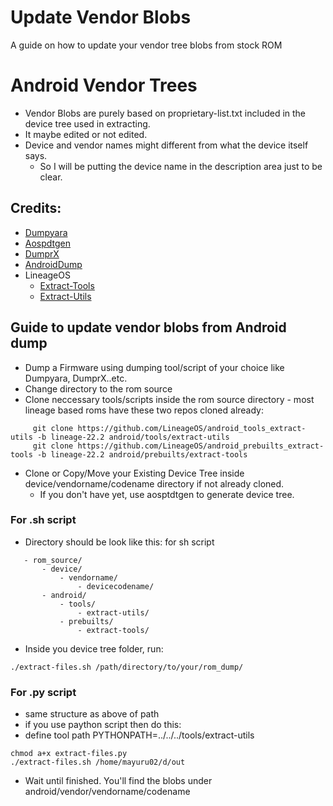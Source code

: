 # Update Vendor Blobs
A guide on how to update your vendor tree blobs from stock ROM

# Android Vendor Trees
- Vendor Blobs are purely based on proprietary-list.txt included in the device tree used in extracting.
- It maybe edited or not edited.
- Device and vendor names might different from what the device itself says.
    - So I will be putting the device name in the description area just to be clear.

## Credits:
- [Dumpyara](https://github.com/sebaubuntu-python/dumpyara)
- [Aospdtgen](https://github.com/sebaubuntu-python/aospdtgen)
- [DumprX](https://github.com/DumprX/DumprX)
- [AndroidDump](https://github.com/AndroidDumps/dumpyara)
- LineageOS
    - [Extract-Tools](https://github.com/LineageOS/android_prebuilts_extract-tools)
    - [Extract-Utils](https://github.com/LineageOS/android_tools_extract-utils)
    
## Guide to update vendor blobs from Android dump
- Dump a Firmware using dumping tool/script of your choice like Dumpyara, DumprX..etc.
- Change directory to the rom source
- Clone neccessary tools/scripts inside the rom source directory - most lineage based roms have these two repos cloned already:
```
     git clone https://github.com/LineageOS/android_tools_extract-utils -b lineage-22.2 android/tools/extract-utils
     git clone https://github.com/LineageOS/android_prebuilts_extract-tools -b lineage-22.2 android/prebuilts/extract-tools
```
 - Clone or Copy/Move your Existing Device Tree inside device/vendorname/codename directory if not already cloned.
    - If you don't have yet, use aosptdtgen to generate device tree.
### For .sh script 
 - Directory should be look like this: for sh script 
 ```
    - rom_source/
        - device/
            - vendorname/
                - devicecodename/
        - android/
            - tools/
                - extract-utils/
            - prebuilts/
                - extract-tools/
  ```
  - Inside you device tree folder, run:
  ```
  ./extract-files.sh /path/directory/to/your/rom_dump/
  ```
### For .py script 
  - same structure as above of path 
  - if you use paython script then do this:
  - define tool path PYTHONPATH=../../../tools/extract-utils
  ```
  chmod a+x extract-files.py
  ./extract-files.sh /home/mayuru02/d/out
  ```


- Wait until finished. You'll find the blobs under android/vendor/vendorname/codename   
